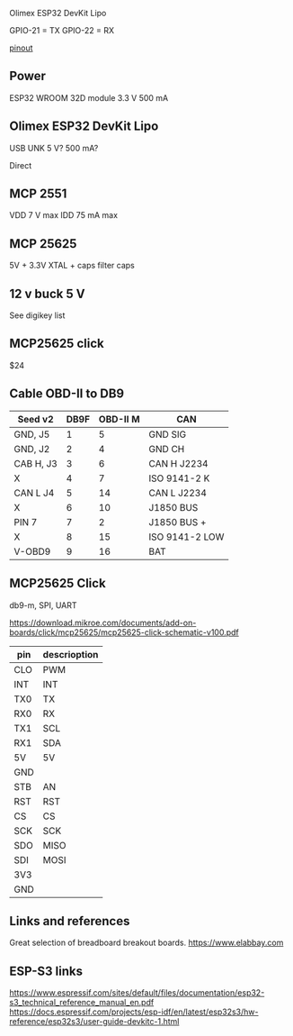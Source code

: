 Olimex ESP32 DevKit Lipo

GPIO-21 = TX
GPIO-22 = RX

[pinout](https://www.olimex.com/Products/IoT/ESP32/ESP32-DevKit-LiPo/resources/ESP32-DevKit-Lipo-GPIOs.png)

## Power
ESP32 WROOM 32D module
3.3 V 500 mA

## Olimex ESP32 DevKit Lipo
USB
UNK
5 V? 500 mA?

Direct

## MCP 2551
VDD 7 V max
IDD 75 mA max

## MCP 25625
5V + 3.3V
XTAL + caps
filter caps

## 12 v buck 5 V
See digikey list

## MCP25625 click
$24

## Cable OBD-II to DB9

| Seed v2 | DB9F | OBD-II M | CAN |
|--- |--- |--- |--- |
| GND, J5 | 1 | 5 | GND SIG
| GND, J2 | 2 | 4 | GND CH
| CAB H, J3 | 3 | 6 | CAN H J2234
X | 4 | 7 | ISO 9141-2 K
CAN L J4 | 5 | 14 | CAN L J2234
X | 6 | 10 | J1850 BUS
PIN 7 | 7 | 2 | J1850 BUS +
X | 8 | 15 | ISO 9141-2 LOW
V-OBD9 | 9 | 16 | BAT

## MCP25625 Click
db9-m, SPI, UART

https://download.mikroe.com/documents/add-on-boards/click/mcp25625/mcp25625-click-schematic-v100.pdf

| pin | descrioption |
|--- |---
| CLO | PWM | 6 CLKOUT
| INT | INT | 25 INT
| TX0 | TX | 7 TX0RTS
| RX0 | RX | 24 RX0BF
| TX1 | SCL | 8 TX1RTS
| RX1 | SDA | 23 RX1BF
| 5V | 5V | 19 VDDA
| GND
| STB | AN | 15 STBY (via switch)
| RST | RST | 2 RST
| CS | CS | 1 CS
| SCK | SCK | 26 SCK
| SDO | MISO | 28 MISO
| SDI | MOSI | 27 MOSI
| 3V3
| GND

## Links and references
Great selection of breadboard breakout boards.
https://www.elabbay.com

## ESP-S3 links
https://www.espressif.com/sites/default/files/documentation/esp32-s3_technical_reference_manual_en.pdf
https://docs.espressif.com/projects/esp-idf/en/latest/esp32s3/hw-reference/esp32s3/user-guide-devkitc-1.html


